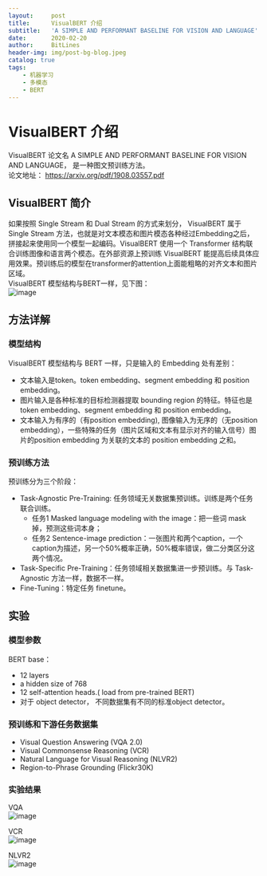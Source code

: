 ```yaml
---
layout:     post
title:      VisualBERT 介绍
subtitle:   'A SIMPLE AND PERFORMANT BASELINE FOR VISION AND LANGUAGE'
date:       2020-02-20
author:     BitLines
header-img: img/post-bg-blog.jpeg
catalog: true
tags:
    - 机器学习
    - 多模态
    - BERT
---
```


# VisualBERT 介绍

VisualBERT 论文名 A SIMPLE AND PERFORMANT BASELINE FOR VISION AND LANGUAGE， 是一种图文预训练方法。  
论文地址： https://arxiv.org/pdf/1908.03557.pdf

## VisualBERT 简介

如果按照 Single Stream 和 Dual Stream 的方式来划分， VisualBERT 属于 Single Stream 方法，也就是对文本模态和图片模态各种经过Embedding之后，拼接起来使用同一个模型一起编码。VisualBERT 使用一个 Transformer 结构联合训练图像和语言两个模态。在外部资源上预训练 VisualBERT 能提高后续具体应用效果。预训练后的模型在transformer的attention上面能粗略的对齐文本和图片区域。  
VisualBERT 模型结构与BERT一样，见下图：  
![image](https://user-images.githubusercontent.com/80689631/112320585-1b1c2f80-8cea-11eb-9ccc-838a4c6117cd.png)


## 方法详解

### 模型结构

VisualBERT 模型结构与 BERT 一样，只是输入的 Embedding 处有差别：
- 文本输入是token。token embedding、segment embedding 和 position embedding。
- 图片输入是各种标准的目标检测器提取 bounding region 的特征。特征也是 token embedding、segment embedding 和 position embedding。
- 文本输入为有序的（有position embedding), 图像输入为无序的（无position embedding），一些特殊的任务（图片区域和文本有显示对齐的输入信号）图片的position embedding 为关联的文本的 position embedding 之和。


### 预训练方法
预训练分为三个阶段：
- Task-Agnostic Pre-Training: 任务领域无关数据集预训练。训练是两个任务联合训练。
    - 任务1 Masked language modeling with the image：把一些词 mask 掉，预测这些词本身；
    - 任务2 Sentence-image prediction：一张图片和两个caption，一个caption为描述，另一个50%概率正确，50%概率错误，做二分类区分这两个情况。
- Task-Specific Pre-Training：任务领域相关数据集进一步预训练。与 Task-Agnostic 方法一样，数据不一样。
- Fine-Tuning：特定任务 finetune。


## 实验

### 模型参数
BERT base：
- 12 layers
- a hidden size of 768
- 12 self-attention heads.( load from pre-trained BERT)
- 对于 object detector， 不同数据集有不同的标准object detector。

### 预训练和下游任务数据集
- Visual Question Answering (VQA 2.0)
- Visual Commonsense Reasoning (VCR)
- Natural Language for Visual Reasoning (NLVR2)
- Region-to-Phrase Grounding (Flickr30K)

### 实验结果
VQA  
![image](https://user-images.githubusercontent.com/80689631/112320984-7f3ef380-8cea-11eb-863a-503c049c03b5.png)

VCR  
![image](https://user-images.githubusercontent.com/80689631/112321008-82d27a80-8cea-11eb-96be-014d4858b939.png)

NLVR2  
![image](https://user-images.githubusercontent.com/80689631/112321021-86fe9800-8cea-11eb-919e-4f7c3739efd1.png)
